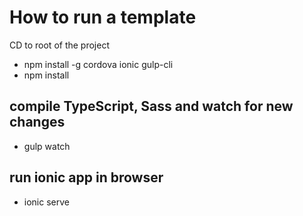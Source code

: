 # How to run a template

CD to root of the project

* npm install -g cordova ionic gulp-cli
* npm install

## compile TypeScript, Sass and watch for new changes

* gulp watch

## run ionic app in browser
* ionic serve